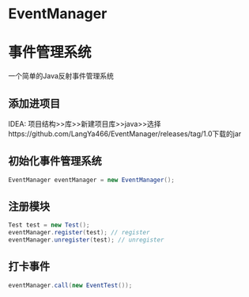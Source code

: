 # EventManager
# 事件管理系统

一个简单的Java反射事件管理系统

## 添加进项目
IDEA:
项目结构>>库>>新建项目库>>java>>选择https://github.com/LangYa466/EventManager/releases/tag/1.0下载的jar

## 初始化事件管理系统
```java
EventManager eventManager = new EventManager();
```

## 注册模块
```java
Test test = new Test();
eventManager.register(test); // register
eventManager.unregister(test); // unregister
```

## 打卡事件
```java
eventManager.call(new EventTest());
```
